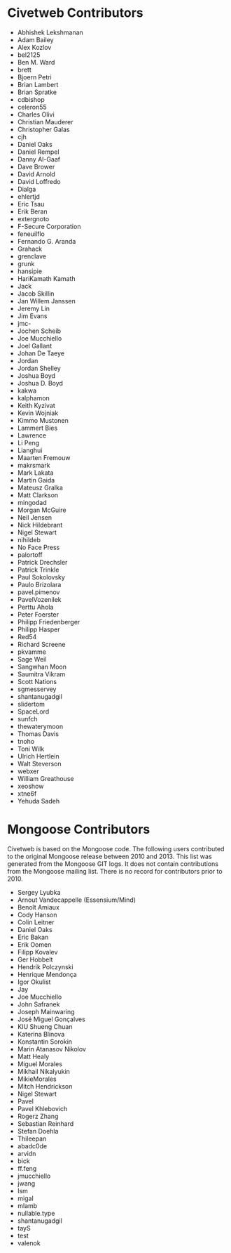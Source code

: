 # Civetweb Contributors

* Abhishek Lekshmanan
* Adam Bailey
* Alex Kozlov
* bel2125
* Ben M. Ward
* brett
* Bjoern Petri
* Brian Lambert
* Brian Spratke
* cdbishop
* celeron55
* Charles Olivi
* Christian Mauderer
* Christopher Galas
* cjh
* Daniel Oaks
* Daniel Rempel
* Danny Al-Gaaf
* Dave Brower
* David Arnold
* David Loffredo
* Dialga
* ehlertjd
* Eric Tsau
* Erik Beran
* extergnoto
* F-Secure Corporation
* feneuilflo
* Fernando G. Aranda
* Grahack
* grenclave
* grunk
* hansipie
* HariKamath Kamath
* Jack
* Jacob Skillin
* Jan Willem Janssen
* Jeremy Lin
* Jim Evans
* jmc-
* Jochen Scheib
* Joe Mucchiello
* Joel Gallant
* Johan De Taeye
* Jordan
* Jordan Shelley
* Joshua Boyd
* Joshua D. Boyd
* kakwa
* kalphamon
* Keith Kyzivat
* Kevin Wojniak
* Kimmo Mustonen
* Lammert Bies
* Lawrence
* Li Peng
* Lianghui
* Maarten Fremouw
* makrsmark
* Mark Lakata
* Martin Gaida
* Mateusz Gralka
* Matt Clarkson
* mingodad
* Morgan McGuire
* Neil Jensen
* Nick Hildebrant
* Nigel Stewart
* nihildeb
* No Face Press
* palortoff
* Patrick Drechsler
* Patrick Trinkle
* Paul Sokolovsky
* Paulo Brizolara
* pavel.pimenov
* PavelVozenilek
* Perttu Ahola
* Peter Foerster
* Philipp Friedenberger
* Philipp Hasper
* Red54
* Richard Screene
* pkvamme
* Sage Weil
* Sangwhan Moon
* Saumitra Vikram
* Scott Nations
* sgmesservey
* shantanugadgil
* slidertom
* SpaceLord
* sunfch
* thewaterymoon
* Thomas Davis
* tnoho
* Toni Wilk
* Ulrich Hertlein
* Walt Steverson
* webxer
* William Greathouse
* xeoshow
* xtne6f
* Yehuda Sadeh

# Mongoose Contributors
Civetweb is based on the Mongoose code.  The following users contributed to the original Mongoose release between 2010 and 2013.  This list was generated from the Mongoose GIT logs.  It does not contain contributions from the Mongoose mailing list.  There is no record for contributors prior to 2010.

* Sergey Lyubka
* Arnout Vandecappelle (Essensium/Mind)
* Benoît Amiaux
* Cody Hanson
* Colin Leitner
* Daniel Oaks
* Eric Bakan
* Erik Oomen
* Filipp Kovalev
* Ger Hobbelt
* Hendrik Polczynski
* Henrique Mendonça
* Igor Okulist
* Jay
* Joe Mucchiello
* John Safranek
* Joseph Mainwaring
* José Miguel Gonçalves
* KIU Shueng Chuan
* Katerina Blinova
* Konstantin Sorokin
* Marin Atanasov Nikolov
* Matt Healy
* Miguel Morales
* Mikhail Nikalyukin
* MikieMorales
* Mitch Hendrickson
* Nigel Stewart
* Pavel
* Pavel Khlebovich
* Rogerz Zhang
* Sebastian Reinhard
* Stefan Doehla
* Thileepan
* abadc0de
* arvidn
* bick
* ff.feng
* jmucchiello
* jwang
* lsm
* migal
* mlamb
* nullable.type
* shantanugadgil
* tayS
* test
* valenok
